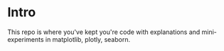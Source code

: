 # Intro

This repo is where you've kept you're code with explanations and mini-experiments in matplotlib, plotly, seaborn.
